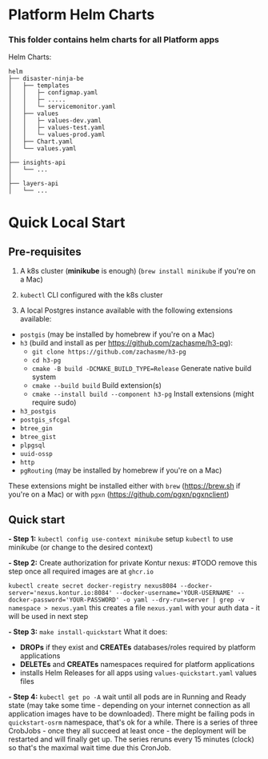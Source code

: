 Platform Helm Charts
======================

### This folder contains helm charts for all Platform apps

Helm Charts:
```
helm
├── disaster-ninja-be
│   ├── templates
│   │   ├─ configmap.yaml
│   │   ├─ .....
│   │   └─ servicemonitor.yaml
│   ├── values
│   │   ├─ values-dev.yaml
│   │   ├─ values-test.yaml
│   │   └─ values-prod.yaml
│   ├── Chart.yaml
│   └── values.yaml
│
├── insights-api
│   └── ...
│
├── layers-api
│   └── ...
```

# Quick Local Start

## Pre-requisites
1. A k8s cluster (**minikube** is enough) (```brew install minikube``` if you're on a Mac)
2. ```kubectl``` CLI configured with the k8s cluster
 
3. A local Postgres instance available with the following extensions available:
  - ```postgis``` (may be installed by homebrew if you're on a Mac)
  - ```h3``` (build and install as per https://github.com/zachasme/h3-pg):
      - ```git clone https://github.com/zachasme/h3-pg```
      - ```cd h3-pg```
      - ```cmake -B build -DCMAKE_BUILD_TYPE=Release``` Generate native build system
      - ```cmake --build build``` Build extension(s)
      - ```cmake --install build --component h3-pg``` Install extensions (might require sudo)
  - ```h3_postgis```
  - ```postgis_sfcgal```
  - ```btree_gin```
  - ```btree_gist```
  - ```plpgsql```
  - ```uuid-ossp```
  - ```http```
  - ```pgRouting``` (may be installed by homebrew if you're on a Mac)

These extensions might be installed either with ```brew``` (https://brew.sh if you're on a Mac) or with ```pgxn``` (https://github.com/pgxn/pgxnclient)

## Quick start
**- Step 1:** ```kubectl config use-context minikube``` setup ```kubectl``` to use minikube (or change to the desired context)

**- Step 2:** Create authorization for private Kontur nexus: #TODO remove this step once all required images are at ```ghcr.io```

```kubectl create secret docker-registry nexus8084 --docker-server='nexus.kontur.io:8084' --docker-username='YOUR-USERNAME' --docker-password='YOUR-PASSWORD' -o yaml --dry-run=server | grep -v namespace > nexus.yaml``` this creates a file ```nexus.yaml``` with your auth data - it will be used in next step

**- Step 3:** ```make install-quickstart```
What it does:
- **DROPs** if they exist and **CREATEs** databases/roles required by platform applications
- **DELETEs** and **CREATEs** namespaces required for platform applications
- installs Helm Releases for all apps using ```values-quickstart.yaml``` values files

**- Step 4:** ```kubectl get po -A``` wait until all pods are in Running and Ready state (may take some time - depending on your internet connection as all application images have to be downloaded). There might be failing pods in ```quickstart-osrm``` namespace, that's ok for a while. There is a series of three CrobJobs - once they all succeed at least once - the deployment will be restarted and will finally get up. The series reruns every 15 minutes (clock) so that's the maximal wait time due this CronJob.
